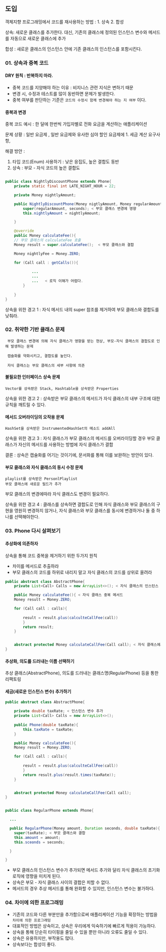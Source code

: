 

## 도입

객체지향 프로그래밍에서 코드를 재사용하는 방법 : 1. 상속 2. 합성

상속: 새로운 클래스를 추가한다. 대신, 기존의 클래스에 정의된 인스턴스 변수와 메서드를 자동으로 새로운 클래스에 추가

합성 : 새로운 클래스의 인스턴스 안에 기존 클래스의 인스턴스를 포함시킨다. 

### 01. 상속과 중복 코드

#### DRY 원칙 : 반복하지 마라.

- 중복 코드를 지양해야 하는 이유 : 비지니스 관련 지식은 변하기 때문
- 변경 시, 수정과 테스트를 많이 동반하면 문제가 발생한다.
- 중복 여부를 판단하는 기준은 `코드의 수정시 함께 변경해야 하는 지 여부` 이다.

#### 중복과 변경

중복 코드 예시 : 한 달에 한번씩 가입자별로 전화 요금을 계산하는 애플리케이션

문제 상황 : 일반 요금제 , 일반 요금제와 유사한 심야 할인 요금제에  1. 세금 계산 요구사항, 

해결 방안 : 
1. 타입 코드(Enum) 사용하기 : 낮은 응집도, 높은 결합도 동반
2. 상속 : 부모 - 자식 코드의 높은 결합도

```java

public class NightlyDiscountPhone extends Phone{
	private static final int LATE_NIGHT_HOUR = 22;

	private Money nightlyAmount;

	public NightlyDiscountPhone(Money nigtlyAmount, Money regularAmount, Duration seconds){
		super(regularAmount, seconds); < 부모 클래스 변경에 영향
		this.nightlyAmount = nightlyAmount;

	}

	@override
	public Money calculateFee(){
	// 부모 클래스의 calculateFee 호출
	Money result = super.calculateFee();  < 부모 클래스와 결합

	Money nightlyFee = Money.ZERO;

	for (Call call : getCalls()){
		
			...
			...
			...   < 로직 이해가 어렵다.
		}
	
	}
}

```

상속을 위한 경고 1 : 자식 메서드 내의 super 참조를 제거하여 부모 클래스와 결합도를  낮춰라.

### 02. 취약한 기반 클래스 문제

	 부모 클래스 변경에 의해 자식 클래스가 영향을 받는 현상, 부모-자식 클래스의 결합도로 인해 발생하는 문제

	 캡슐화를 약화시키고, 결합도를 높인다. 

	 자식 클래스는 부모 클래스의 세부 사항에 의존

#### 불필요한 인터페이스 상속 문제

	Vector를 상속받은 Stack, Hashtable을 상속받은 Properties

상속을 위한 경고 2 : 상속받은 부모 클래스의 메서드가 자식 클래스의 내부 구조에 대한 규칙을 깨트릴 수 있다.

#### 메서드 오버라이딩의 오작용 문제

	HashSet을 상속받은 InstrumentedHashSet의 메소드 addAll

상속을 위한 경고 3 : 자식 클래스가 부모 클래스의 메서드를 오버라이딩할 경우 부모 클래스가 자신의 메서드를 사용하는 방법에 자식 클래스가 결합 

결론 : 상속은 캡슐화를 어기는 것이기에, 문서화를 통해 이를 보완하는 방안이 있다.

#### 부모 클래스와 자식 클래스의 동시 수정 문제

	playlist를 상속받은 PersonlPlaylist
	부모 클래스에 새로운 필드가 추가 

부모 클래스의 변경에따라 자식 클래스도 변경이 필요하다.

상속을 위한 경고 4 : 클래스를 상속하면 결합도로 인해 자식 클래스와 부모 클래스의 구현을 영원히 변경하지 않거나, 자식 클래스와 부모 클래스를 동시에 변경하거나 둘 중 하나를 선택해야한다.

### 03. Phone 다시 살펴보기


#### 추상화에 의존하자

상속을 통해 코드 중복을 제거하기 위한 두가지 원칙

 - 차이를 메서드로 추출하라
 - 부모 클래스의 코드를 하위로 내리지 말고 자식 클래스의 코드를 상위로 올려라

```java
public abstract class AbstractPhone{
	private List<Call> Calls = new ArrayList<>(); < 자식 클래스의 인스턴스

	public Money calculateFee(){ < 자식 클래스 중복 메서드
	Money result = Money.ZERO;

	for (Call call : calls){   
		
		result = result.plus(calculteCallFee(call))
		}
		return result;
	}


	abstract protected Money calculateCallFee(Call call); < 자식 클래스에서 메서드로 추출한 기능 올림
}
```

#### 추상화, 의도를 드러내는 이름 선택하기

추상 클래스(AbstractPhone), 의도를 드러내는 클래스명(RegularPhone) 등을 통한 리팩토링


#### 세금(새로운 인스턴스 변수) 추가하기

```java
public abstract class AbstractPhone{

	private double taxRate; < 인스턴스 변수 추가
	private List<Call> Calls = new ArrayList<>(); 
	
	public Phone(double taxRate){ 
		this.taxRate = taxRate;
	}

	public Money calculateFee(){ 
	Money result = Money.ZERO;

	for (Call call : calls){   
		
		result = result.plus(calculteCallFee(call))
		}
		return result.plus(result.times(taxRate));
	}


	abstract protected Money calculateCallFee(Call call); 
}
```

``` java

public class RegularPhone extends Phone{

  ...

  public RegularPhone(Money amount, Duration seconds, double taxRate){
	super(taxRate); < 부모 클래스와 결합
	this.amount = amount;
	this.sceonds = seconds;

  }

}
```

- 부모 클래스의 인스턴스 변수가 추가되면 메서드 추가와 달리 자식 클래스의 초기화 로직에 영향을 미치게 된다.
- 상속은 부모 - 자식 클래스 사이의 결합은 피할 수 없다.
- 메서드의 경우 추상 메서드를 통해 완화할 수 있지만, 인스턴스 변수는 불가하다.

### 04. 차이에 의한 프로그래밍

- 기존의 코드와 다른 부분만을 추가함으로써 애플리케이션 기능을 확장하는 방법을 `차이에 의한 프로그래밍`
- 대표적인 방법은 상속이고, 상속은 우리에게 익숙하기에 빠르게 적용이 가능하다.
- 상속을 통해 단순히 타이핑을 줄일 수 있을 뿐만 아니라 오류도 줄일 수 있다.
- 상속은 유용하지만, 부작용도 많다.
- 상속보다는 합성이 좋다.






